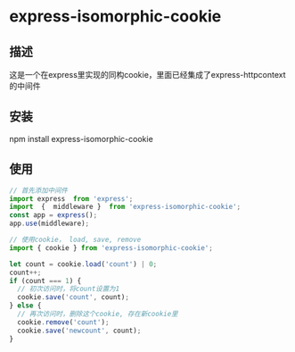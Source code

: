 # express-isomorphic-cookie
## 描述
这是一个在express里实现的同构cookie，里面已经集成了express-httpcontext的中间件

## 安装
npm install express-isomorphic-cookie

## 使用
``` js
// 首先添加中间件
import express  from 'express';
import  {  middleware }  from 'express-isomorphic-cookie';
const app = express();
app.use(middleware);

// 使用cookie， load, save, remove
import { cookie } from 'express-isomorphic-cookie';

let count = cookie.load('count') | 0;
count++;
if (count === 1) {
  // 初次访问时，将count设置为1
  cookie.save('count', count);
} else {
  // 再次访问时，删除这个cookie, 存在新cookie里
  cookie.remove('count');
  cookie.save('newcount', count);
}

